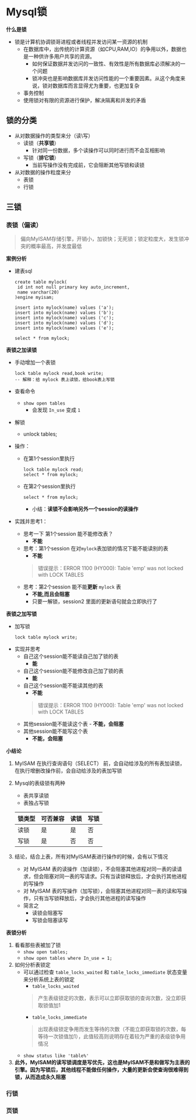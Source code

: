 # Mysql锁
**什么是锁**
- 锁是计算机协调锁哥进程或者线程并发访问某一资源的机制
    - 在数据库中，出传统的计算资源（如CPU,RAM,IO）的争用以外，数据也是一种供许多用户共享的资源。
        - 如何保证数据并发访问的一致性、有效性是所有数据库必须解决的一个问题
        - 锁冲突也是影响数据库并发访问性能的一个重要因素。从这个角度来说，锁对数据库而言显得尤为重要，也更加复杂
    - 事务控制
    - 使用锁对有限的资源进行保护，解决隔离和并发的矛盾

## 锁的分类
- 从对数据操作的类型来分（读\写）
    - 读锁（**共享锁**）
        - 针对同一份数据，多个读操作可以同时进行而不会互相影响
    - 写锁（**排它锁**）
        - 当前写操作没有完成前，它会阻断其他写锁和读锁
- 从对数据的操作粒度来分
    - 表锁
    - 行锁

## 三锁
### 表锁（偏读）
> 偏向MyISAM存储引擎，开销小，加锁快；无死锁；锁定粒度大，发生锁冲突的概率最高，并发度最低

**案例分析**
- 建表sql
    ```
    create table mylock(
     id int not null primary key auto_increment,
     name varchar(20)
    )engine myisam;
    
    insert into mylock(name) values ('a');
    insert into mylock(name) values ('b');
    insert into mylock(name) values ('c');
    insert into mylock(name) values ('d');
    insert into mylock(name) values ('e');
    
    select * from mylock;
    ```

**表锁之加读锁**
- 手动增加一个表锁
    ```
    lock table mylock read,book write;
    -- 解释：给 mylock 表上读锁，给book表上写锁
    ```
- 查看命令
    - `show open tables`
        - 会发现 `In_use` 变成 `1`
- 解锁
    - unlock tables;
    
- 操作：
    - 在第1个session里执行
        ```
        lock table mylock read;
        select * from mylock;
        ```
    - 在第2个session里执行
        ```
        select * from mylock;
        ```
      - 小结：**读锁不会影响另外一个session的读操作**

- 实践并思考1：
    - 思考一下 第1个session 能不能修改表？
        - **不能**
    - 思考：第1个session 在对`mylock`表加锁的情况下能不能读别的表
        - **不能**
        > 错误提示：ERROR 1100 (HY000): Table 'emp' was not locked with LOCK TABLES
    - 思考：第2个session 能不能**更新** `mylock` 表
        - **不能,而且会阻塞**
        - 只要一解锁，session2 里面的更新语句就会立即执行了
        
**表锁之加写锁**
- 加写锁
    ```
    lock table mylock write;
    ```
- 实现并思考
    - 自己这个session能不能读自己加了锁的表
        - **能**
    - 自己这个session能不能修改自己加了锁的表
        - **能**
    - 自己这个session能不能读其他的表
        - **不能**
        > 错误提示：ERROR 1100 (HY000): Table 'emp' was not locked with LOCK TABLES
    - 其他session能不能读这个表
            - **不能，会阻塞**
    - 其他session能不能写这个表
        - **不能，会阻塞**
        

**小结论**
1. MyISAM 在执行查询语句（SELECT） 前，会自动给涉及的所有表加读锁，在执行增删改操作前，会自动给涉及的表加写锁
2. Mysql的表级锁有两种
    - 表共享读锁
    - 表独占写锁

    |锁类型|可否兼容|读锁|写锁
    |:---|:---|:---|:---
    |读锁|是|是|否
    |写锁|是|否|否
3. 结论，结合上表，所有对MyISAM表进行操作的时候，会有以下情况
    - 对 MyISAM 表的读操作（加读锁），不会阻塞其他进程对同一表的读请求，但会阻塞对同一表的写请求。只有当读锁释放后，才会执行其他进程的写操作
    - 对 MyISAM 表的写操作（加写锁），会阻塞其他进程对同一表的读和写操作，只有当写锁释放后，才会执行其他进程的读写操作
    - 简言之
        - 读锁会阻塞写
        - 写锁会阻塞读写

**表锁分析**
1. 看看那些表被加了锁
    - `show open tables;`
    - `show open tables where In_use = 1;`
2. 如何分析表锁定
    - 可以通过检查 `table_locks_waited` 和 `table_locks_immediate` 状态变量来分析系统上表的锁定
        - `table_locks_waited`
        > 产生表级锁定的次数，表示可以立即获取锁的查询次数，没立即获取锁值加1
        - `table_locks_immediate`
        > 出现表级锁定争用而发生等待的次数（不能立即获取锁的次数，每等待一次锁值加1），此值较高则说明存在着较为严重的表级锁争用情况
    - `show status like 'table%'`
3. **此外，MyISAM的读写锁调度是写优先，这也是MyISAM不是和做写为主表的引擎。因为写锁后，其他线程不能做任何操作，大量的更新会使查询很难得到锁，从而造成永久阻塞**
### 行锁
### 页锁